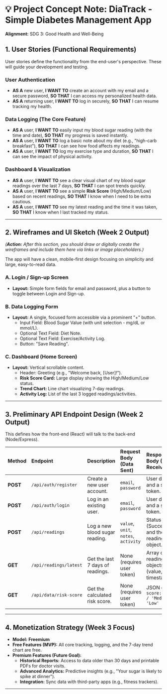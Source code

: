 # 💡 Project Concept Note: DiaTrack - Simple Diabetes Management App

**Alignment:** SDG 3: Good Health and Well-Being

## 1. User Stories (Functional Requirements)

User stories define the functionality from the end-user's perspective. These will guide your development and testing.

### User Authentication
* **AS A** new user, **I WANT TO** create an account with my email and a secure password, **SO THAT** I can access my personalized health data.
* **AS A** returning user, **I WANT TO** log in securely, **SO THAT** I can resume tracking my health.

### Data Logging (The Core Feature)
* **AS A** user, **I WANT TO** easily input my blood sugar reading (with the time and date), **SO THAT** my progress is saved instantly.
* **AS A** user, **I WANT TO** log a basic note about my diet (e.g., "high-carb breakfast"), **SO THAT** I can see how food affects my readings.
* **AS A** user, **I WANT TO** log my exercise type and duration, **SO THAT** I can see the impact of physical activity.

### Dashboard & Visualization
* **AS A** user, **I WANT TO** see a clear visual chart of my blood sugar readings over the last 7 days, **SO THAT** I can spot trends quickly.
* **AS A** user, **I WANT TO** see a simple **Risk Score** (High/Medium/Low) based on recent readings, **SO THAT** I know when I need to be extra cautious.
* **AS A** user, **I WANT TO** see my latest reading and the time it was taken, **SO THAT** I know when I last tracked my status.

---

## 2. Wireframes and UI Sketch (Week 2 Output)

*(**Action:** After this section, you should draw or digitally create the wireframes and include them here via links or image placeholders.)*

The app will have a clean, mobile-first design focusing on simplicity and large, easy-to-read data.

### A. Login / Sign-up Screen
* **Layout:** Simple form fields for email and password, plus a button to toggle between Login and Sign-up.

### B. Data Logging Form
* **Layout:** A single, focused form accessible via a prominent "+" button.
    * Input Field: Blood Sugar Value (with unit selection - mg/dL or mmol/L).
    * Optional Text Field: Diet Note.
    * Optional Text Field: Exercise/Activity Log.
    * Button: "Save Reading".

### C. Dashboard (Home Screen)
* **Layout:** Vertical scrollable content.
    * Header: Greeting (e.g., "Welcome back, [User]!").
    * **Risk Score Card:** Large display showing the High/Medium/Low status.
    * **Trend Chart:** Line chart visualizing 7-day readings.
    * **Activity Log:** List of the last 3 logged readings/activities.

---

## 3. Preliminary API Endpoint Design (Week 2 Output)

This defines how the front-end (React) will talk to the back-end (Node/Express).

| Method | Endpoint | Description | Request Body (Data Sent) | Response Body (Data Received) |
| :--- | :--- | :--- | :--- | :--- |
| **POST** | `/api/auth/register` | Create a new user account. | `email`, `password` | User details and a secure token. |
| **POST** | `/api/auth/login` | Log in an existing user. | `email`, `password` | User details and a secure token. |
| **POST** | `/api/readings` | Log a new blood sugar reading. | `value`, `unit`, `notes`, `activity` | Status (Success/Fail) and the saved reading object. |
| **GET** | `/api/readings/latest` | Get the last 7 days of readings. | None (requires user token) | Array of reading objects (value, timestamp). |
| **GET** | `/api/data/risk-score` | Get the calculated risk score. | None (requires user token) | JSON object: `score: 'High' / 'Medium' / 'Low'` |

---

## 4. Monetization Strategy (Week 3 Focus)

* **Model:** **Freemium**
* **Free Features (MVP):** All core tracking, logging, and the 7-day trend chart are free.
* **Premium Features (Future Goal):**
    * **Historical Reports:** Access to data older than 30 days and printable PDFs for doctor visits.
    * **Advanced Analytics:** Predictive insights (e.g., "Your sugar is likely to spike at dinner").
    * **Integration:** Sync data with third-party apps (e.g., fitness trackers).

---
